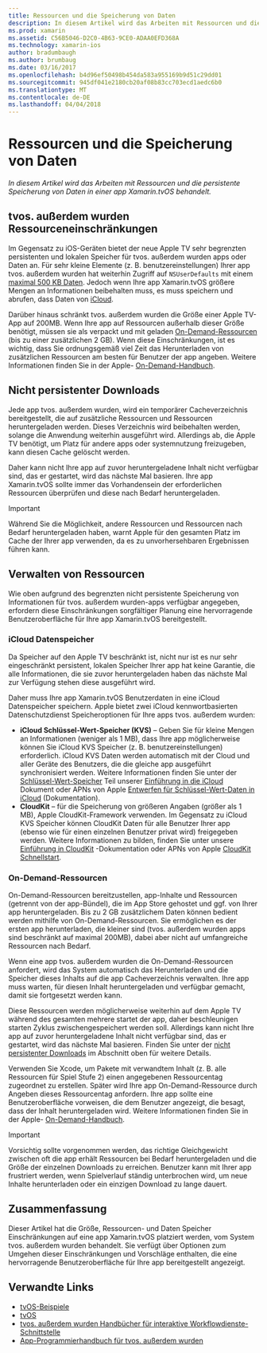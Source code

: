 ```yaml
---
title: Ressourcen und die Speicherung von Daten
description: In diesem Artikel wird das Arbeiten mit Ressourcen und die persistente Speicherung von Daten in einer app Xamarin.tvOS behandelt.
ms.prod: xamarin
ms.assetid: C56B5046-D2C0-4B63-9CE0-ADAA0EFD368A
ms.technology: xamarin-ios
author: bradumbaugh
ms.author: brumbaug
ms.date: 03/16/2017
ms.openlocfilehash: b4d96ef50498b454da583a955169b9d51c29dd01
ms.sourcegitcommit: 945df041e2180cb20af08b83cc703ecd1aedc6b0
ms.translationtype: MT
ms.contentlocale: de-DE
ms.lasthandoff: 04/04/2018
---
```

# <a name="resources-and-data-storage"></a>Ressourcen und die Speicherung von Daten

_In diesem Artikel wird das Arbeiten mit Ressourcen und die persistente Speicherung von Daten in einer app Xamarin.tvOS behandelt._

<a name="tvOS-Resource-Limitations" />

## <a name="tvos-resource-limitations"></a>tvos. außerdem wurden Ressourceneinschränkungen

Im Gegensatz zu iOS-Geräten bietet der neue Apple TV sehr begrenzten persistenten und lokalen Speicher für tvos. außerdem wurden apps oder Daten an. Für sehr kleine Elemente (z. B. benutzereinstellungen) Ihrer app tvos. außerdem wurden hat weiterhin Zugriff auf `NSUserDefaults` mit einem [maximal 500 KB Daten](https://forums.developer.apple.com/message/50696#50696). Jedoch wenn Ihre app Xamarin.tvOS größere Mengen an Informationen beibehalten muss, es muss speichern und abrufen, dass Daten von [iCloud](#iCloud-Data-Storage).

Darüber hinaus schränkt tvos. außerdem wurden die Größe einer Apple TV-App auf 200MB. Wenn Ihre app auf Ressourcen außerhalb dieser Größe benötigt, müssen sie als verpackt und mit geladen [On-Demand-Ressourcen](#On-Demand-Resources) (bis zu einer zusätzlichen 2 GB). Wenn diese Einschränkungen, ist es wichtig, dass Sie ordnungsgemäß viel Zeit das Herunterladen von zusätzlichen Ressourcen am besten für Benutzer der app angeben. Weitere Informationen finden Sie in der Apple- [On-Demand-Handbuch](https://developer.apple.com/library/prerelease/tvos/documentation/FileManagement/Conceptual/On_Demand_Resources_Guide/index.html#//apple_ref/doc/uid/TP40015083).

<a name="Non-Persistent-Downloads" />

## <a name="non-persistent-downloads"></a>Nicht persistenter Downloads

Jede app tvos. außerdem wurden, wird ein temporärer Cacheverzeichnis bereitgestellt, die auf zusätzliche Ressourcen und Ressourcen heruntergeladen werden. Dieses Verzeichnis wird beibehalten werden, solange die Anwendung weiterhin ausgeführt wird. Allerdings ab, die Apple TV benötigt, um Platz für andere apps oder systemnutzung freizugeben, kann diesen Cache gelöscht werden.

Daher kann nicht Ihre app auf zuvor heruntergeladene Inhalt nicht verfügbar sind, das er gestartet, wird das nächste Mal basieren. Ihre app Xamarin.tvOS sollte immer das Vorhandensein der erforderlichen Ressourcen überprüfen und diese nach Bedarf heruntergeladen.

> [!IMPORTANT]
> Während Sie die Möglichkeit, andere Ressourcen und Ressourcen nach Bedarf heruntergeladen haben, warnt Apple für den gesamten Platz im Cache der Ihrer app verwenden, da es zu unvorhersehbaren Ergebnissen führen kann.




<a name="Managing-Resources" />

## <a name="managing-resources"></a>Verwalten von Ressourcen

Wie oben aufgrund des begrenzten nicht persistente Speicherung von Informationen für tvos. außerdem wurden-apps verfügbar angegeben, erfordern diese Einschränkungen sorgfältiger Planung eine hervorragende Benutzeroberfläche für Ihre app Xamarin.tvOS bereitgestellt.

<a name="iCloud-Data-Storage" />

### <a name="icloud-data-storage"></a>iCloud Datenspeicher

Da Speicher auf den Apple TV beschränkt ist, nicht nur ist es nur sehr eingeschränkt persistent, lokalen Speicher Ihrer app hat keine Garantie, die alle Informationen, die sie zuvor heruntergeladen haben das nächste Mal zur Verfügung stehen diese ausgeführt wird.

Daher muss Ihre app Xamarin.tvOS Benutzerdaten in eine iCloud Datenspeicher speichern. Apple bietet zwei iCloud kennwortbasierten Datenschutzdienst Speicheroptionen für Ihre apps tvos. außerdem wurden:

- **iCloud Schlüssel-Wert-Speicher (KVS)** – Geben Sie für kleine Mengen an Informationen (weniger als 1 MB), dass Ihre app möglicherweise können Sie iCloud KVS Speicher (z. B. benutzereinstellungen) erforderlich. iCloud KVS Daten werden automatisch mit der Cloud und aller Geräte des Benutzers, die die gleiche app ausgeführt synchronisiert werden. Weitere Informationen finden Sie unter der [Schlüssel-Wert-Speicher](~/ios/data-cloud/introduction-to-icloud.md) Teil unserer [Einführung in die iCloud](~/ios/data-cloud/introduction-to-icloud.md) Dokument oder APNs von Apple [Entwerfen für Schlüssel-Wert-Daten in iCloud](https://developer.apple.com/library/prerelease/tvos/documentation/General/Conceptual/iCloudDesignGuide/Chapters/DesigningForKey-ValueDataIniCloud.html#//apple_ref/doc/uid/TP40012094-CH7) (Dokumentation).
- **CloudKit** – für die Speicherung von größeren Angaben (größer als 1 MB), Apple CloudKit-Framework verwenden. Im Gegensatz zu iCloud KVS Speicher können CloudKit Daten für alle Benutzer Ihrer app (ebenso wie für einen einzelnen Benutzer privat wird) freigegeben werden. Weitere Informationen zu bilden, finden Sie unter unsere [Einführung in CloudKit](~/ios/data-cloud/intro-to-cloudkit.md) -Dokumentation oder APNs von Apple [CloudKit Schnellstart](https://developer.apple.com/library/prerelease/tvos/documentation/DataManagement/Conceptual/CloudKitQuickStart/Introduction/Introduction.html#//apple_ref/doc/uid/TP40014987).

<a name="On-Demand-Resources" />

### <a name="on-demand-resources"></a>On-Demand-Ressourcen

On-Demand-Ressourcen bereitzustellen, app-Inhalte und Ressourcen (getrennt von der app-Bündel), die im App Store gehostet und ggf. von Ihrer app heruntergeladen. Bis zu 2 GB zusätzlichem Daten können bedient werden mithilfe von On-Demand-Ressourcen. Sie ermöglichen es der ersten app herunterladen, die kleiner sind (tvos. außerdem wurden apps sind beschränkt auf maximal 200MB), dabei aber nicht auf umfangreiche Ressourcen nach Bedarf.

Wenn eine app tvos. außerdem wurden die On-Demand-Ressourcen anfordert, wird das System automatisch das Herunterladen und die Speicher dieses Inhalts auf die app Cacheverzeichnis verwalten. Ihre app muss warten, für diesen Inhalt heruntergeladen und verfügbar gemacht, damit sie fortgesetzt werden kann.

Diese Ressourcen werden möglicherweise weiterhin auf dem Apple TV während des gesamten mehrere startet der app, daher beschleunigen starten Zyklus zwischengespeichert werden soll. Allerdings kann nicht Ihre app auf zuvor heruntergeladene Inhalt nicht verfügbar sind, das er gestartet, wird das nächste Mal basieren. Finden Sie unter der [nicht persistenter Downloads](#Non-Persistent-Downloads) im Abschnitt oben für weitere Details.

Verwenden Sie Xcode, um Pakete mit verwandtem Inhalt (z. B. alle Ressourcen für Spiel Stufe 2) einen angegebenen Ressourcentag zugeordnet zu erstellen. Später wird Ihre app On-Demand-Ressource durch Angeben dieses Ressourcentag anfordern. Ihre app sollte eine Benutzeroberfläche vorweisen, die dem Benutzer angezeigt, die besagt, dass der Inhalt heruntergeladen wird. Weitere Informationen finden Sie in der Apple- [On-Demand-Handbuch](https://developer.apple.com/library/prerelease/tvos/documentation/FileManagement/Conceptual/On_Demand_Resources_Guide/index.html#//apple_ref/doc/uid/TP40015083).

> [!IMPORTANT]
> Vorsichtig sollte vorgenommen werden, das richtige Gleichgewicht zwischen oft die app erhält Ressourcen bei Bedarf heruntergeladen und die Größe der einzelnen Downloads zu erreichen. Benutzer kann mit Ihrer app frustriert werden, wenn Spielverlauf ständig unterbrochen wird, um neue Inhalte herunterladen oder ein einzigen Download zu lange dauert.




<a name="Summary" />

## <a name="summary"></a>Zusammenfassung

Dieser Artikel hat die Größe, Ressourcen- und Daten Speicher Einschränkungen auf eine app Xamarin.tvOS platziert werden, vom System tvos. außerdem wurden behandelt. Sie verfügt über Optionen zum Umgehen dieser Einschränkungen und Vorschläge enthalten, die eine hervorragende Benutzeroberfläche für Ihre app bereitgestellt angezeigt.



## <a name="related-links"></a>Verwandte Links

- [tvOS-Beispiele](https://developer.xamarin.com/samples/tvos/all/)
- [tvOS](https://developer.apple.com/tvos/)
- [tvos. außerdem wurden Handbücher für interaktive Workflowdienste-Schnittstelle](https://developer.apple.com/tvos/human-interface-guidelines/)
- [App-Programmierhandbuch für tvos. außerdem wurden](https://developer.apple.com/library/prerelease/tvos/documentation/General/Conceptual/AppleTV_PG/)
